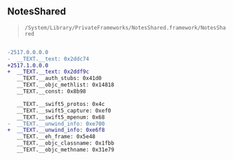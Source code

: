 ## NotesShared

> `/System/Library/PrivateFrameworks/NotesShared.framework/NotesShared`

```diff

-2517.0.0.0.0
-  __TEXT.__text: 0x2ddc74
+2517.1.0.0.0
+  __TEXT.__text: 0x2ddf9c
   __TEXT.__auth_stubs: 0x41d0
   __TEXT.__objc_methlist: 0x14818
   __TEXT.__const: 0x8b98

   __TEXT.__swift5_protos: 0x4c
   __TEXT.__swift5_capture: 0xef0
   __TEXT.__swift5_mpenum: 0x68
-  __TEXT.__unwind_info: 0xe700
+  __TEXT.__unwind_info: 0xe6f8
   __TEXT.__eh_frame: 0x5e48
   __TEXT.__objc_classname: 0x1fbb
   __TEXT.__objc_methname: 0x31e79

```
